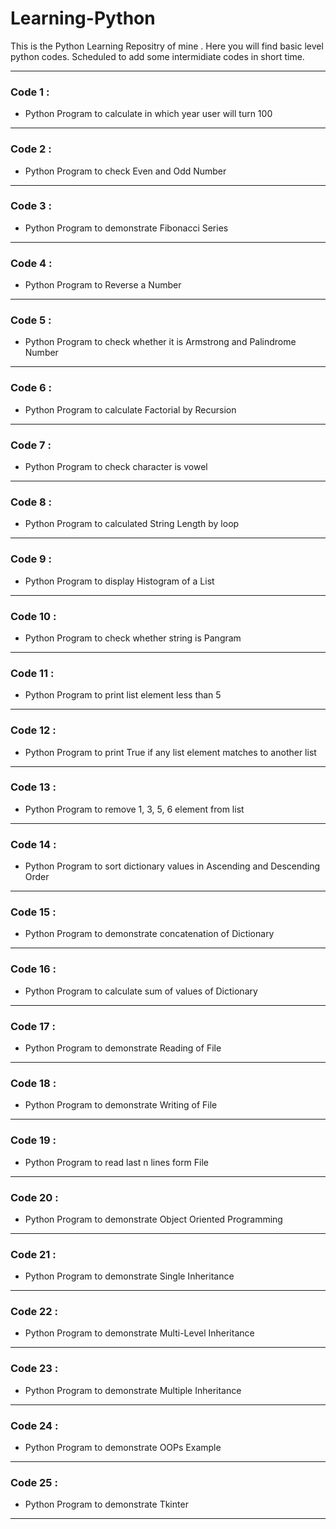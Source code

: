 # Learning-Python

This is the Python Learning Repositry of mine . Here you will find basic level python codes. Scheduled to add some intermidiate codes in short time.

---
### Code 1 :

* Python Program to calculate in which year user will turn 100

---
### Code 2 :

* Python Program to check Even and Odd Number

---
### Code 3 :

* Python Program to demonstrate Fibonacci Series

---
### Code 4 :

* Python Program to Reverse a Number

---
### Code 5 :

* Python Program to check whether it is Armstrong and Palindrome Number

---
### Code 6 :

* Python Program to calculate Factorial by Recursion

---
### Code 7 :

* Python Program to check character is vowel

---
### Code 8 :

* Python Program to calculated String Length by loop

---
### Code 9 :

* Python Program to display Histogram of a List

---
### Code 10 :

* Python Program to check whether string is Pangram

---
### Code 11 :

* Python Program to print list element less than 5

---
### Code 12 :

* Python Program to print True if any list element matches to another list

---
### Code 13 :

* Python Program to remove 1, 3, 5, 6 element from list

---
### Code 14 :

* Python Program to sort dictionary values in Ascending and Descending Order

---
### Code 15 :

* Python Program to demonstrate concatenation of Dictionary

---
### Code 16 :

* Python Program to calculate sum of values of Dictionary

---
### Code 17 :

* Python Program to demonstrate Reading of File

---
### Code 18 :

* Python Program to demonstrate Writing of File

---
### Code 19 :

* Python Program to read last n lines form File

---
### Code 20 :

* Python Program to demonstrate Object Oriented 
Programming

---
### Code 21 :

* Python Program to demonstrate Single Inheritance

---
### Code 22 :

* Python Program to demonstrate Multi-Level Inheritance

---
### Code 23 :

* Python Program to demonstrate Multiple Inheritance

---
### Code 24 :

* Python Program to demonstrate OOPs Example

---
### Code 25 :

* Python Program to demonstrate Tkinter

---

